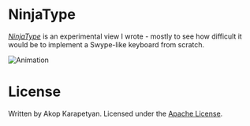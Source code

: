 # NinjaType

*[NinjaType](src/main/java/org/akop/ninjatype/view/NinjaTypeView.java)*
is an experimental view I wrote - mostly to see how difficult it would be
to implement a Swype-like keyboard from scratch.

![Animation](http://i.imgur.com/DZZLxWe.gif "Animation")

License
=======

Written by Akop Karapetyan.
Licensed under the [Apache License](LICENSE).
